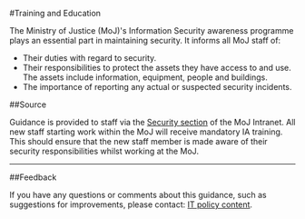 #Training and Education

The Ministry of Justice (MoJ)'s Information Security awareness programme plays an essential part in maintaining security. It informs all MoJ staff of:

* Their duties with regard to security.
* Their responsibilities to protect the assets they have access to and use. The assets include information, equipment, people and buildings.
* The importance of reporting any actual or suspected security incidents.

##Source

Guidance is provided to staff via the [Security section](/guidance/security/) of the MoJ Intranet. All new staff starting work within the MoJ will receive mandatory IA training. This should ensure that the new staff member is made aware of their security responsibilities whilst working at the MoJ.

---

##Feedback

If you have any questions or comments about this guidance, such as suggestions for improvements, please contact: [IT policy content](mailto:itpolicycontent@digital.justice.gov.uk).

